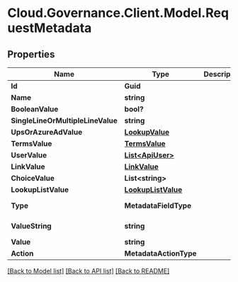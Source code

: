 # Cloud.Governance.Client.Model.RequestMetadata
## Properties

Name | Type | Description | Notes
------------ | ------------- | ------------- | -------------
**Id** | **Guid** |  | [optional] 
**Name** | **string** |  | [optional] 
**BooleanValue** | **bool?** |  | [optional] 
**SingleLineOrMultipleLineValue** | **string** |  | [optional] 
**UpsOrAzureAdValue** | [**LookupValue**](LookupValue.md) |  | [optional] 
**TermsValue** | [**TermsValue**](TermsValue.md) |  | [optional] 
**UserValue** | [**List&lt;ApiUser&gt;**](ApiUser.md) |  | [optional] 
**LinkValue** | [**LinkValue**](LinkValue.md) |  | [optional] 
**ChoiceValue** | **List&lt;string&gt;** |  | [optional] 
**LookupListValue** | [**LookupListValue**](LookupListValue.md) |  | [optional] 
**Type** | **MetadataFieldType** |  | [optional] [readonly] 
**ValueString** | **string** |  | [optional] [readonly] 
**Value** | **string** |  | [optional] 
**Action** | **MetadataActionType** |  | [optional] 

[[Back to Model list]](../README.md#documentation-for-models) [[Back to API list]](../README.md#documentation-for-api-endpoints) [[Back to README]](../README.md)


